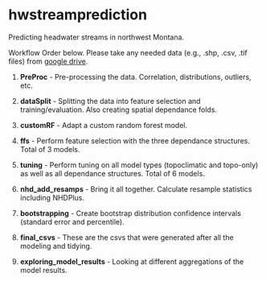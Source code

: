 # hwstreamprediction
Predicting headwater streams in northwest Montana.

Workflow Order below. Please take any needed data (e.g., .shp, .csv, .tif files) from [google drive](https://drive.google.com/drive/folders/100in8JlxDCbRLTPCzQ-p9D54SQxIP37d?usp=sharing).

1. **PreProc** - Pre-processing the data. Correlation, distributions, outliers, etc.

2. **dataSplit** - Splitting the data into feature selection and training/evaluation. Also creating spatial dependance folds.

3. **customRF** - Adapt a custom random forest model.

4. **ffs** - Perform feature selection with the three dependance structures. Total of 3 models.

5. **tuning** - Perform tuning on all model types (topoclimatic and topo-only) as well as all dependance structures. Total of 6 models.

6. **nhd_add_resamps** - Bring it all together. Calculate resample statistics including NHDPlus.

7. **bootstrapping** - Create bootstrap distribution confidence intervals (standard error and percentile).

8. **final_csvs** - These are the csvs that were generated after all the modeling and tidying.

9. **exploring_model_results** - Looking at different aggregations of the model results. 